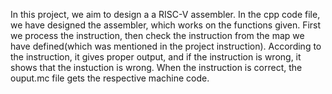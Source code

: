 In this project, we aim to design a a RISC-V assembler. In the cpp code file, we have designed the assembler, which works on the functions given. 
First we process the instruction, then check the instruction from the map we have defined(which was mentioned in the project instruction). According to the instruction, it gives proper output, and if the instruction is wrong, it shows that the instuction is wrong.
When the instruction is correct, the ouput.mc file gets the respective machine code. 
